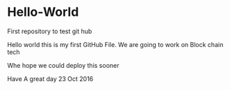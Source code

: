 # Hello-World
First repository to test git hub

Hello world this is my first GitHub File. We are going to work on Block chain tech

Whe hope we could deploy this sooner

Have A great day 23 Oct 2016
